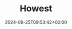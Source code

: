 ---
date: '2024-08-25T09:53:42+02:00'
title: 'Howest'
draft: false

university: "Howest University"
year: "2022-2025"
degree: "Bachelor of Applied Computer Science, Cyber Security"

---